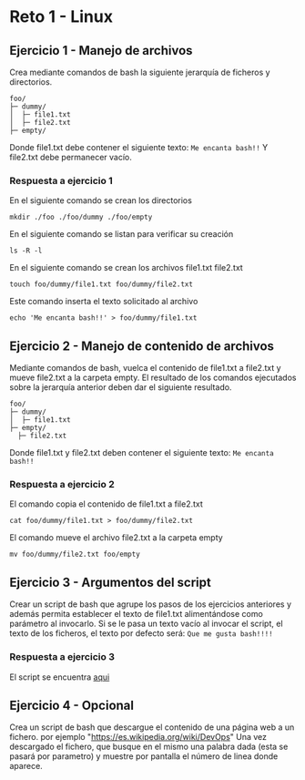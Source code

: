 # Reto 1 - Linux

## Ejercicio 1 - Manejo de archivos

Crea mediante comandos de bash la siguiente jerarquía de ficheros y directorios.

```
foo/
├─ dummy/
│  ├─ file1.txt
│  ├─ file2.txt
├─ empty/
```

Donde file1.txt debe contener el siguiente texto:
`Me encanta bash!!`
Y file2.txt debe permanecer vacío.

### Respuesta a ejercicio 1

En el siguiente comando se crean los directorios

```
mkdir ./foo ./foo/dummy ./foo/empty
```

En el siguiente comando se listan para verificar su creación

```
ls -R -l
```

En el siguiente comando se crean los archivos file1.txt file2.txt

```
touch foo/dummy/file1.txt foo/dummy/file2.txt
```

Este comando inserta el texto solicitado al archivo

```
echo 'Me encanta bash!!' > foo/dummy/file1.txt
```

## Ejercicio 2 - Manejo de contenido de archivos

Mediante comandos de bash, vuelca el contenido de file1.txt a file2.txt y mueve file2.txt a la carpeta empty.
El resultado de los comandos ejecutados sobre la jerarquía anterior deben dar el siguiente resultado.

```
foo/
├─ dummy/
│  ├─ file1.txt
├─ empty/
  ├─ file2.txt
```

Donde file1.txt y file2.txt deben contener el siguiente texto:
`Me encanta bash!!`

### Respuesta a ejercicio 2

El comando copia el contenido de file1.txt a file2.txt

```
cat foo/dummy/file1.txt > foo/dummy/file2.txt
```

El comando mueve el archivo file2.txt a la carpeta empty

```
mv foo/dummy/file2.txt foo/empty
```

## Ejercicio 3 - Argumentos del script

Crear un script de bash que agrupe los pasos de los ejercicios anteriores y además permita establecer el texto de file1.txt alimentándose como parámetro al invocarlo.
Si se le pasa un texto vacío al invocar el script, el texto de los ficheros, el texto por defecto será:
`Que me gusta bash!!!!`

### Respuesta a ejercicio 3

El script se encuentra [aqui](https://github.com/GeorgeCodde/Desafio2-Linux.git/blob/main/01/reto1ejercicio3.sh)

## Ejercicio 4 - Opcional

Crea un script de bash que descargue el contenido de una página web a un fichero.
por ejemplo "https://es.wikipedia.org/wiki/DevOps"
Una vez descargado el fichero, que busque en el mismo una palabra dada (esta se pasará por parametro) y muestre por pantalla el número de linea donde aparece.
